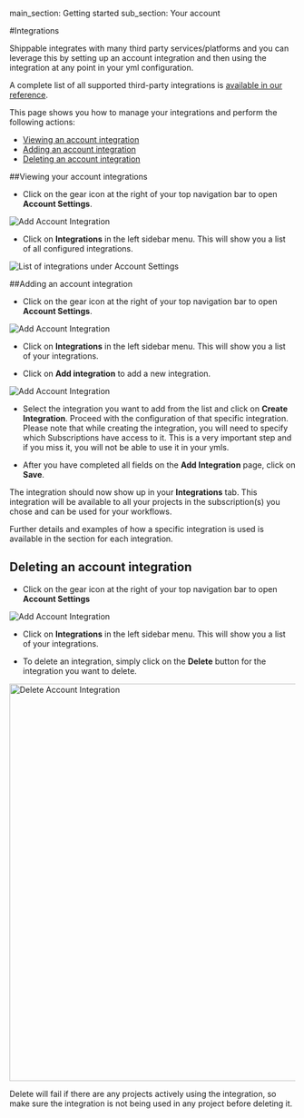 main_section: Getting started
sub_section: Your account

#Integrations

Shippable integrates with many third party services/platforms and you can leverage this by setting up an account integration and then using the integration at any point in your yml configuration.

A complete list of all supported third-party integrations is [available in our reference](/reference/integrations-overview/).

This page shows you how to manage your integrations and perform the following actions:

- [Viewing an account integration](#view-integration)
- [Adding an account integration](#add-integration)
- [Deleting an account integration](#delete-integration)

<a name="view-integration"></a>
##Viewing your account integrations

- Click on the gear icon at the right of your top navigation bar to open **Account Settings**.

<img src="../../images/getting-started/account-settings.png" alt="Add Account Integration">

- Click on **Integrations** in the left sidebar menu. This will show you a list of all configured integrations.

<img src="../../images/getting-started/list-integrations.png" alt="List of integrations
under Account Settings">

<a name="add-integration"></a>
##Adding an account integration

- Click on the gear icon at the right of your top navigation bar to open **Account Settings**.

<img src="../../images/getting-started/account-settings.png" alt="Add Account Integration">

- Click on **Integrations** in the left sidebar menu. This will show you a list of your integrations.

- Click on **Add integration** to add a new integration.

<img src="../../images/getting-started/add-integration.png" alt="Add Account Integration">

- Select the integration you want to add from the list and click on **Create Integration**. Proceed with the
configuration of that specific integration. Please note that while creating the integration, you will need to specify which Subscriptions have access to it. This is a very important step and if you miss it, you will not be able to use it in your ymls.

- After you have completed all fields on the **Add Integration** page, click on **Save**.

The integration should now show up in your **Integrations** tab. This integration will be available to all your projects in the subscription(s) you chose and can be used for your workflows.

Further details and examples of how a specific integration is used is available in the
section for each integration.

<a name="delete-integration"></a>
## Deleting an account integration

- Click on the gear icon at the right of your top navigation bar to open **Account Settings**

<img src="../../images/getting-started/account-settings.png" alt="Add Account Integration">

- Click on **Integrations** in the left sidebar menu. This will show you a list of your integrations.

- To delete an integration, simply click on the **Delete** button for the integration you want to delete.

<img src="../../images/getting-started/delete-integration.png" alt="Delete Account
Integration" style="width:700px;"/>

Delete will fail if there are any projects actively using the integration, so make sure the integration is not being used in any project before deleting it.
